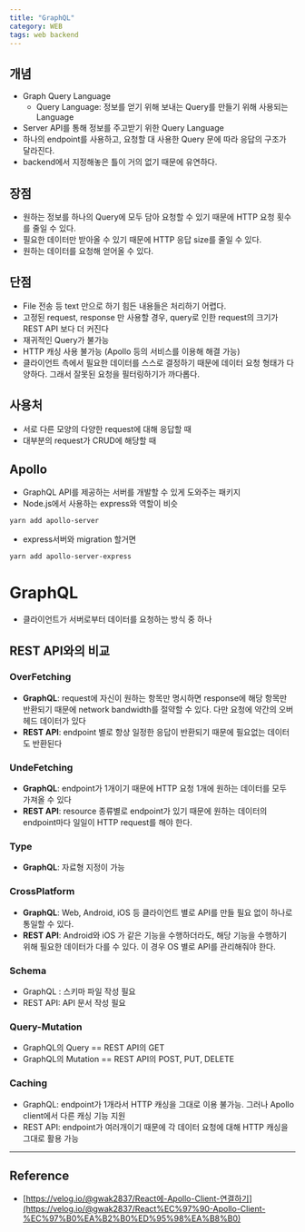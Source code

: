 ```yaml
---
title: "GraphQL"
category: WEB
tags: web backend
---
```


## 개념

- Graph Query Language
    - Query Language: 정보를 얻기 위해 보내는 Query를 만들기 위해 사용되는 Language
- Server API를 통해 정보를 주고받기 위한 Query Language
- 하나의 endpoint를 사용하고, 요청할 대 사용한 Query 문에 따라 응답의 구조가 달라진다.
- backend에서 지정해놓은 틀이 거의 없기 때문에 유연하다.

## 장점

- 원하는 정보를 하나의 Query에 모두 담아 요청할 수 있기 때문에 HTTP 요청 횟수를 줄일 수 있다.
- 필요한 데이터만 받아올 수 있기 때문에 HTTP 응답 size를 줄일 수 있다.
- 원하는 데이터를 요청해 얻어올 수 있다.

## 단점

- File 전송 등 text 만으로 하기 힘든 내용들은 처리하기 어렵다.
- 고정된 request, response 만 사용할 경우, query로 인한 request의 크기가 REST API 보다 더 커진다
- 재귀적인 Query가 불가능
- HTTP 캐싱 사용 불가능 (Apollo 등의 서비스를 이용해 해결 가능)
- 클라이언트 측에서 필요한 데이터를 스스로 결정하기 때문에 데이터 요청 형태가 다양하다. 그래서 잘못된 요청을 필터링하기가 까다롭다.

## 사용처

- 서로 다른 모양의 다양한 request에 대해 응답할 때
- 대부분의 request가 CRUD에 해당할 때

<!--more-->

## Apollo

- GraphQL API를 제공하는 서버를 개발할 수 있게 도와주는 패키지
- Node.js에서 사용하는 express와 역할이 비슷

```bash
yarn add apollo-server
```

- express서버와 migration 할거면

```bash
yarn add apollo-server-express
```

# GraphQL

- 클라이언트가 서버로부터 데이터를 요청하는 방식 중 하나

## REST API와의 비교

### OverFetching

- **GraphQL**: request에 자신이 원하는 항목만 명시하면 response에 해당 항목만 반환되기 때문에 network bandwidth를 절약할 수 있다. 다만 요청에 약간의 오버헤드 데이터가 있다
- **REST API**: endpoint 별로 항상 일정한 응답이 반환되기 때문에 필요없는 데이터도 반환된다

### UndeFetching

- **GraphQL**: endpoint가 1개이기 때문에 HTTP 요청 1개에 원하는 데이터를 모두 가져올 수 있다
- **REST API**: resource 종류별로 endpoint가 있기 때문에 원하는 데이터의 endpoint마다 일일이 HTTP request를 해야 한다.

### Type

- **GraphQL**: 자료형 지정이 가능

### CrossPlatform

- **GraphQL**: Web, Android, iOS 등 클라이언트 별로 API를 만들 필요 없이 하나로 통일할 수 있다.
- **REST API**: Android와 iOS 가 같은 기능을 수행하더라도, 해당 기능을 수행하기 위해 필요한 데이터가 다를 수 있다. 이 경우 OS 별로 API를 관리해줘야 한다.

### Schema

- GraphQL : 스키마 파일 작성 필요
- REST API: API 문서 작성 필요

### Query-Mutation

- GraphQL의 Query == REST API의 GET
- GraphQL의 Mutation == REST API의 POST, PUT, DELETE

### Caching

- GraphQL: endpoint가 1개라서 HTTP 캐싱을 그대로 이용 불가능. 그러나 Apollo client에서 다른 캐싱 기능 지원
- REST API: endpoint가 여러개이기 때문에 각 데이터 요청에 대해 HTTP 캐싱을 그대로 활용 가능

---

## Reference

- [https://velog.io/@gwak2837/React에-Apollo-Client-연결하기](https://velog.io/@gwak2837/React%EC%97%90-Apollo-Client-%EC%97%B0%EA%B2%B0%ED%95%98%EA%B8%B0)
